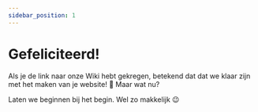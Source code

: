 ```yaml
---
sidebar_position: 1
---
```


# Gefeliciteerd!

Als je de link naar onze Wiki hebt gekregen, betekend dat dat we klaar zijn met het maken van je website! 🎉 Maar wat nu?

Laten we beginnen bij het begin. Wel zo makkelijk 😉